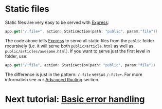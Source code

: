 # Static files

Static files are very easy to be served with [Express](http://swiftexpress.io):

```swift
app.get("/:file+", action: StaticAction(path: "public", param:"file"))
```

The code above tells [Express](http://swiftexpress.io/) to serve all static files from the `public` folder recursively (i.e. it will serve both `public/article.html` as well as `public/articles/awesome.html`). If you want to serve just the first level in folder, use:

```swift
app.get("/:file", action: StaticAction(path: "public", param:"file"))
```

The difference is just in the pattern: `/:file` versus `/:file+`. For more information see our [Advanced Routing](#) section.

# Next tutorial: [Basic error handling](./errorhandling.md)